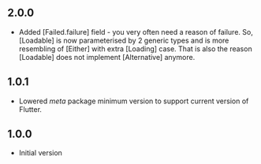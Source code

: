 ## 2.0.0

- Added [Failed.failure] field - you very often need a reason of failure.
So, [Loadable] is now parameterised by 2 generic types
and is more resembling of [Either] with extra [Loading] case.
That is also the reason [Loadable] does not implement [Alternative] anymore.

## 1.0.1

- Lowered *meta* package minimum version to support current version of Flutter.

## 1.0.0

- Initial version